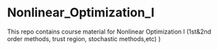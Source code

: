 # Nonlinear_Optimization_I
This repo contains course material for Nonlinear Optimization I (1st&amp;2nd order methods, trust region, stochastic methods,etc) )

